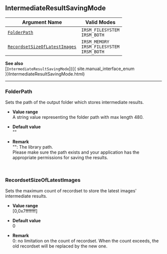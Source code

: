 ## IntermediateResultSavingMode
 
| Argument Name | Valid Modes |
| ------------- | ----------- | 
| [`FolderPath`](#folderpath) | `IRSM_FILESYSTEM`<br>`IRSM_BOTH` |
| [`RecordsetSizeOfLatestImages`](#recordsetsizeoflatestimages) | `IRSM_MEMORY`<br>`IRSM_FILESYSTEM`<br>`IRSM_BOTH` |

**See also**   
[`IntermediateResultSavingMode`]({{ site.manual_interface_enum }}IntermediateResultSavingMode.html)

---

### FolderPath
Sets the path of the output folder which stores intermediate results.  

- **Value range**   
   A string value representing the folder path with max length 480.   
   
- **Default value**   
   ""  
 
- **Remark**     
   "": The library path.   
   Please make sure the path exists and your application has the appropriate permissions for saving the results.
   
&nbsp; 

### RecordsetSizeOfLatestImages
Sets the maximum count of recordset to store the latest images' intermediate results.

- **Value range**   
   [0,0x7fffffff]   
   
- **Default value**   
   0  
 
- **Remark**     
   0: no limitation on the count of recordset.
   When the count exceeds, the old recordset will be replaced by the new one.
   
&nbsp; 


